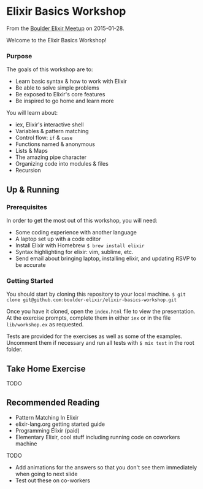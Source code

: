 # Elixir Basics Workshop
From the [Boulder Elixir Meetup](http://www.meetup.com/boulder-elixir/events/227501746/) on 2015-01-28.

Welcome to the Elixir Basics Workshop!

### Purpose
The goals of this workshop are to:
- Learn basic syntax & how to work with Elixir
- Be able to solve simple problems
- Be exposed to Elixir's core features
- Be inspired to go home and learn more

You will learn about:
- iex, Elixir's interactive shell
- Variables & pattern matching
- Control flow: `if` & `case`
- Functions named & anonymous
- Lists & Maps
- The amazing pipe character
- Organizing code into modules & files
- Recursion

## Up & Running
### Prerequisites
In order to get the most out of this workshop, you will need:
- Some coding experience with another language
- A laptop set up with a code editor
- Install Elixir with Homebrew `$ brew install elixir`
- Syntax highlighting for elixir: vim, sublime, etc.
- Send email about bringing laptop, installing elixir, and updating RSVP to be accurate

### Getting Started
You should start by cloning this repository to your local machine.
`$ git clone git@github.com:boulder-elixir/elixir-basics-workshop.git`

Once you have it cloned, open the `index.html` file to view the presentation. At the exercise prompts, complete them in either `iex` or in the file `lib/workshop.ex` as requested.

Tests are provided for the exercises as well as some of the examples. Uncomment them if necessary and run all tests with `$ mix test` in the root folder.

## Take Home Exercise
TODO

## Recommended Reading
- Pattern Matching In Elixir
- elixir-lang.org getting started guide
- Programming Elixir (paid)
- Elementary Elixir, cool stuff including running code on coworkers machine


TODO
* Add animations for the answers so that you don't see them immediately when going to next slide
* Test out these on co-workers

